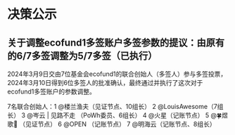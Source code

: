# 决策公示

## 关于调整ecofund1多签账户多签参数的提议：由原有的6/7多签调整为5/7多签（已执行）

2024年3月9日交由7位基金会ecofund1的联合创始人（多签人）参与多签投票，2024年3月10日得到6位多签人的批准确认，最终通过并执行了这次对于ecofund1多签账户的参数调整。

7名联合创始人：1 @楼兰渔夫（见证节点、10组长） 2 @LouisAwesome（7组长） 3 @岑云 | 见路不走 （PoWh委员、6组长） 4 @火星（记账节点） 5 @🍀煜歌🐃 （见证节点） 6 @OPEN （记账节点） 7 @明海云（记账节点、8组长）
